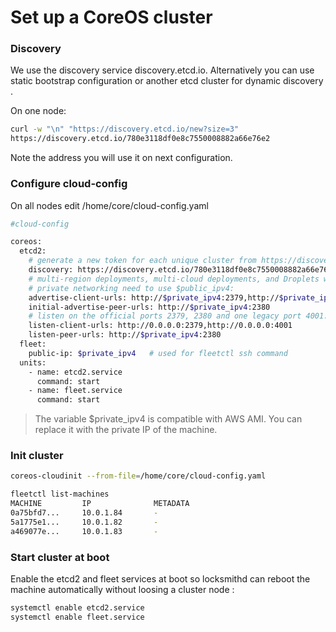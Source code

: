 Set up a CoreOS cluster
====================

### Discovery
We use the discovery service discovery.etcd.io. Alternatively you can use static bootstrap configuration or another etcd cluster for dynamic discovery .

On one node:
```bash
curl -w "\n" "https://discovery.etcd.io/new?size=3"
https://discovery.etcd.io/780e3118df0e8c7550008882a66e76e2
```

Note the address you will use it on next configuration.

### Configure cloud-config

On all nodes edit /home/core/cloud-config.yaml

```bash
#cloud-config

coreos:
  etcd2:
    # generate a new token for each unique cluster from https://discovery.etcd.io/new:
    discovery: https://discovery.etcd.io/780e3118df0e8c7550008882a66e76e2
    # multi-region deployments, multi-cloud deployments, and Droplets without
    # private networking need to use $public_ipv4:
    advertise-client-urls: http://$private_ipv4:2379,http://$private_ipv4:4001
    initial-advertise-peer-urls: http://$private_ipv4:2380
    # listen on the official ports 2379, 2380 and one legacy port 4001:
    listen-client-urls: http://0.0.0.0:2379,http://0.0.0.0:4001
    listen-peer-urls: http://$private_ipv4:2380
  fleet:
    public-ip: $private_ipv4   # used for fleetctl ssh command
  units:
    - name: etcd2.service
      command: start
    - name: fleet.service
      command: start
```
>The variable $private_ipv4 is compatible with AWS AMI. You can replace it with the private IP of the machine.
 
### Init cluster

```bash
coreos-cloudinit --from-file=/home/core/cloud-config.yaml
```

```bash
fleetctl list-machines                                                                                                                                             
MACHINE         IP              METADATA
0a75bfd7...     10.0.1.84       -
5a1775e1...     10.0.1.82       -
a469077e...     10.0.1.83       -
```

### Start cluster at boot

Enable the etcd2 and fleet services at boot so locksmithd can reboot the machine automatically without loosing a cluster node :
```bash
systemctl enable etcd2.service
systemctl enable fleet.service
```

